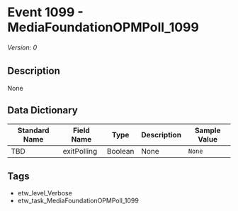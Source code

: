 # Event 1099 - MediaFoundationOPMPoll_1099
###### Version: 0

## Description
None

## Data Dictionary
|Standard Name|Field Name|Type|Description|Sample Value|
|---|---|---|---|---|
|TBD|exitPolling|Boolean|None|`None`|

## Tags
* etw_level_Verbose
* etw_task_MediaFoundationOPMPoll_1099